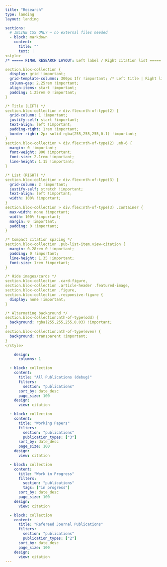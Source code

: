 ```yaml
---
title: "Research"
type: landing
layout: landing

sections:
  # INLINE CSS ONLY — no external files needed
  - block: markdown
    content:
      title: ""
      text: |
<style>
/* ===== FINAL RESEARCH LAYOUT: Left label / Right citation list ===== */

section.blox-collection {
  display: grid !important;
  grid-template-columns: 300px 1fr !important; /* Left title | Right list */
  column-gap: 2.25rem !important;
  align-items: start !important;
  padding: 1.25rem 0 !important;
}

/* Title (LEFT) */
section.blox-collection > div.flex:nth-of-type(2) {
  grid-column: 1 !important;
  justify-self: start !important;
  text-align: left !important;
  padding-right: 1rem !important;
  border-right: 2px solid rgba(255,255,255,0.1) !important;
}
section.blox-collection > div.flex:nth-of-type(2) .mb-6 {
  margin: 0 !important;
  font-weight: 800 !important;
  font-size: 2.1rem !important;
  line-height: 1.15 !important;
}

/* List (RIGHT) */
section.blox-collection > div.flex:nth-of-type(3) {
  grid-column: 2 !important;
  justify-self: stretch !important;
  text-align: left !important;
  width: 100% !important;
}
section.blox-collection > div.flex:nth-of-type(3) .container {
  max-width: none !important;
  width: 100% !important;
  margin: 0 !important;
  padding: 0 !important;
}

/* Compact citation spacing */
section.blox-collection .pub-list-item.view-citation {
  margin: 0.28rem 0 !important;
  padding: 0 !important;
  line-height: 1.35 !important;
  font-size: 1rem !important;
}

/* Hide images/cards */
section.blox-collection .card-figure,
section.blox-collection .article-header .featured-image,
section.blox-collection .figure,
section.blox-collection .responsive-figure {
  display: none !important;
}

/* Alternating background */
section.blox-collection:nth-of-type(odd) {
  background: rgba(255,255,255,0.03) !important;
}
section.blox-collection:nth-of-type(even) {
  background: transparent !important;
}
</style>

    design:
      columns: 1

  - block: collection
    content:
      title: "All Publications (debug)"
      filters:
        section: "publications"
      sort_by: date_desc
      page_size: 100
    design:
      view: citation

  - block: collection
    content:
      title: "Working Papers"
      filters:
        section: "publications"
        publication_types: ["3"]
      sort_by: date_desc
      page_size: 100
    design:
      view: citation

  - block: collection
    content:
      title: "Work in Progress"
      filters:
        section: "publications"
        tags: ["in progress"]
      sort_by: date_desc
      page_size: 100
    design:
      view: citation

  - block: collection
    content:
      title: "Refereed Journal Publications"
      filters:
        section: "publications"
        publication_types: ["2"]
      sort_by: date_desc
      page_size: 100
    design:
      view: citation
---
```


